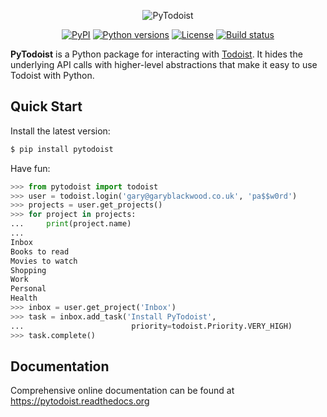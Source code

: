 <p align="center">
<img src="https://imgur.com/WAXg5z7.png" title="PyTodoist" />
</p>

<p align="center">
<a href="https://pypi.python.org/pypi/pytodoist"><img src="https://img.shields.io/pypi/v/pytodoist.svg?maxAge=600" alt="PyPI" /></a>
<a href="https://pypi.python.org/pypi/pytodoist"><img src="https://img.shields.io/pypi/pyversions/pytodoist.svg" alt="Python versions"></a>
<a href="https://github.com/garee/pytodoist/blob/master/LICENSE"><img src="https://img.shields.io/github/license/garee/pytodoist.svg" alt="License" /></a> <a href="https://travis-ci.com/Garee/pytodoist"><img src="https://travis-ci.com/Garee/pytodoist.svg?branch=master" alt="Build status"></a>
</p>

**PyTodoist** is a Python package for interacting with [Todoist](http://www.todoist.com). It hides the underlying API calls with higher-level abstractions that make it easy to use Todoist with Python.

## Quick Start

Install the latest version:

```sh
$ pip install pytodoist
```

Have fun:

```python
>>> from pytodoist import todoist
>>> user = todoist.login('gary@garyblackwood.co.uk', 'pa$$w0rd')
>>> projects = user.get_projects()
>>> for project in projects:
...     print(project.name)
...
Inbox
Books to read
Movies to watch
Shopping
Work
Personal
Health
>>> inbox = user.get_project('Inbox')
>>> task = inbox.add_task('Install PyTodoist',
...                        priority=todoist.Priority.VERY_HIGH)
>>> task.complete()
```

## Documentation

Comprehensive online documentation can be found at https://pytodoist.readthedocs.org
